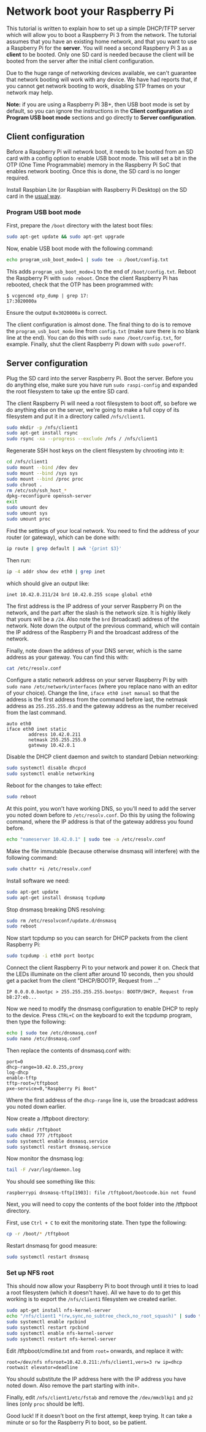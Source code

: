 # Network boot your Raspberry Pi

This tutorial is written to explain how to set up a simple DHCP/TFTP server which will allow you to boot a Raspberry Pi 3 from the network. The tutorial assumes that you have an existing home network, and that you want to use a Raspberry Pi for the **server**. You will need a second Raspberry Pi 3 as a **client** to be booted. Only one SD card is needed because the client will be booted from the server after the initial client configuration.

Due to the huge range of networking devices available, we can't guarantee that network booting will work with any device. We have had reports that, if you cannot get network booting to work, disabling STP frames on your network may help.

**Note:** if you are using a Raspberry Pi 3B+, then USB boot mode is set by default, so you can ignore the instructions in the **Client configuration** and **Program USB boot mode** sections and go directly to **Server configuration**.

## Client configuration
Before a Raspberry Pi will network boot, it needs to be booted from an SD card with a config option to enable USB boot mode. This will set a bit in the OTP (One Time Programmable) memory in the Raspberry Pi SoC that enables network booting. Once this is done, the SD card is no longer required. 

Install Raspbian Lite (or Raspbian with Raspberry Pi Desktop) on the SD card in the [usual way](../../../installation/installing-images/README.md). 

### Program USB boot mode

First, prepare the `/boot` directory with the latest boot files:

```bash
sudo apt-get update && sudo apt-get upgrade
```

Now, enable USB boot mode with the following command:

```bash
echo program_usb_boot_mode=1 | sudo tee -a /boot/config.txt
```

This adds `program_usb_boot_mode=1` to the end of `/boot/config.txt`. Reboot the Raspberry Pi with `sudo reboot`. Once the client Raspberry Pi has rebooted, check that the OTP has been programmed with:

```
$ vcgencmd otp_dump | grep 17:
17:3020000a
```

Ensure the output `0x3020000a` is correct.

The client configuration is almost done. The final thing to do is to remove the `program_usb_boot_mode` line from `config.txt` (make sure there is no blank line at the end). You can do this with `sudo nano /boot/config.txt`, for example. Finally, shut the client Raspberry Pi down with `sudo poweroff`.

## Server configuration
Plug the SD card into the server Raspberry Pi. Boot the server. Before you do anything else, make sure you have run `sudo raspi-config` and expanded the root filesystem to take up the entire SD card.

The client Raspberry Pi will need a root filesystem to boot off, so before we do anything else on the server, we're going to make a full copy of its filesystem and put it in a directory called `/nfs/client1`.

```bash
sudo mkdir -p /nfs/client1
sudo apt-get install rsync
sudo rsync -xa --progress --exclude /nfs / /nfs/client1
```

Regenerate SSH host keys on the client filesystem by chrooting into it:

```bash
cd /nfs/client1
sudo mount --bind /dev dev
sudo mount --bind /sys sys
sudo mount --bind /proc proc
sudo chroot .
rm /etc/ssh/ssh_host_*
dpkg-reconfigure openssh-server
exit
sudo umount dev
sudo umount sys
sudo umount proc
```

Find the settings of your local network. You need to find the address of your router (or gateway), which can be done with:

```bash
ip route | grep default | awk '{print $3}'
```

Then run:

```bash
ip -4 addr show dev eth0 | grep inet
```

which should give an output like:

```
inet 10.42.0.211/24 brd 10.42.0.255 scope global eth0
```

The first address is the IP address of your server Raspberry Pi on the network, and the part after the slash is the network size. It is highly likely that yours will be a `/24`. Also note the `brd` (broadcast) address of the network. Note down the output of the previous command, which will contain the IP address of the Raspberry Pi and the broadcast address of the network.

Finally, note down the address of your DNS server, which is the same address as your gateway. You can find this with:

```bash
cat /etc/resolv.conf
```

Configure a static network address on your server Raspberry Pi by with `sudo nano /etc/network/interfaces` (where you replace nano with an editor of your choice). Change the line, `iface eth0 inet manual` so that the address is the first address from the command before last, the netmask address as `255.255.255.0` and the gateway address as the number received from the last command. 

```
auto eth0
iface eth0 inet static 
        address 10.42.0.211
        netmask 255.255.255.0
        gateway 10.42.0.1
```

Disable the DHCP client daemon and switch to standard Debian networking:

```bash
sudo systemctl disable dhcpcd
sudo systemctl enable networking
```

Reboot for the changes to take effect:
```bash
sudo reboot
```

At this point, you won't have working DNS, so you'll need to add the server you noted down before to `/etc/resolv.conf`. Do this by using the following command, where the IP address is that of the gateway address you found before.

```bash
echo "nameserver 10.42.0.1" | sudo tee -a /etc/resolv.conf
```

Make the file immutable (because otherwise dnsmasq will interfere) with the following command:

```bash
sudo chattr +i /etc/resolv.conf
```

Install software we need:

```bash
sudo apt-get update
sudo apt-get install dnsmasq tcpdump
```

Stop dnsmasq breaking DNS resolving:

```bash
sudo rm /etc/resolvconf/update.d/dnsmasq
sudo reboot
```

Now start tcpdump so you can search for DHCP packets from the client Raspberry Pi:

```bash
sudo tcpdump -i eth0 port bootpc
```

Connect the client Raspberry Pi to your network and power it on. Check that the LEDs illuminate on the client after around 10 seconds, then you should get a packet from the client "DHCP/BOOTP, Request from ..."

```
IP 0.0.0.0.bootpc > 255.255.255.255.bootps: BOOTP/DHCP, Request from b8:27:eb...
```

Now we need to modify the dnsmasq configuration to enable DHCP to reply to the device. Press `CTRL+C` on the keyboard to exit the tcpdump program, then type the following:

```bash
echo | sudo tee /etc/dnsmasq.conf
sudo nano /etc/dnsmasq.conf
```

Then replace the contents of dnsmasq.conf with:

```
port=0
dhcp-range=10.42.0.255,proxy
log-dhcp
enable-tftp
tftp-root=/tftpboot
pxe-service=0,"Raspberry Pi Boot"
```

Where the first address of the `dhcp-range` line is, use the broadcast address you noted down earlier.

Now create a /tftpboot directory:

```bash
sudo mkdir /tftpboot
sudo chmod 777 /tftpboot
sudo systemctl enable dnsmasq.service
sudo systemctl restart dnsmasq.service
```

Now monitor the dnsmasq log:

```bash
tail -F /var/log/daemon.log
```

You should see something like this:

```
raspberrypi dnsmasq-tftp[1903]: file /tftpboot/bootcode.bin not found
```

Next, you will need to copy the contents of the boot folder into the /tftpboot directory.

First, use `Ctrl + C` to exit the monitoring state. Then type the following: 

```bash
cp -r /boot/* /tftpboot
```

Restart dnsmasq for good measure:

```bash
sudo systemctl restart dnsmasq
```

### Set up NFS root

This should now allow your Raspberry Pi to boot through until it tries to load a root filesystem (which it doesn't have). All we have to do to get this working is to export the `/nfs/client1` filesystem we created earlier.

```bash
sudo apt-get install nfs-kernel-server
echo "/nfs/client1 *(rw,sync,no_subtree_check,no_root_squash)" | sudo tee -a /etc/exports
sudo systemctl enable rpcbind
sudo systemctl restart rpcbind
sudo systemctl enable nfs-kernel-server
sudo systemctl restart nfs-kernel-server
```

Edit /tftpboot/cmdline.txt and from `root=` onwards, and replace it with:

```
root=/dev/nfs nfsroot=10.42.0.211:/nfs/client1,vers=3 rw ip=dhcp rootwait elevator=deadline
```

You should substitute the IP address here with the IP address you have noted down. Also remove the part starting with init=.

Finally, edit `/nfs/client1/etc/fstab` and remove the `/dev/mmcblkp1` and `p2` lines (only `proc` should be left).

Good luck! If it doesn't boot on the first attempt, keep trying. It can take a minute or so for the Raspberry Pi to boot, so be patient.

